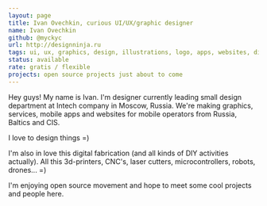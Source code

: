 ```yaml
---
layout: page
title: Ivan Ovechkin, curious UI/UX/graphic designer
name: Ivan Ovechkin
github: @myckyc
url: http://designninja.ru
tags: ui, ux, graphics, design, illustrations, logo, apps, websites, digital fabrication, diy, music, zombies
status: available
rate: gratis / flexible
projects: open source projects just about to come
---
```


Hey guys! My name is Ivan. I'm designer currently leading small design department at Intech company in Moscow, Russia. We're making graphics, services, mobile apps and websites for mobile operators from Russia, Baltics and CIS.

I love to design things =)

I'm also in love this digital fabrication (and all kinds of DIY activities actually). All this 3d-printers, CNC's, laser cutters, microcontrollers, robots, drones... =)

I'm enjoying open source movement and hope to meet some cool projects and people here.
